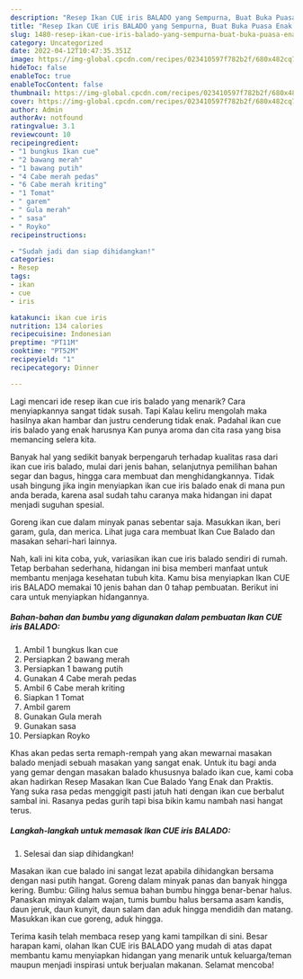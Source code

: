 ```yaml
---
description: "Resep Ikan CUE iris BALADO yang Sempurna, Buat Buka Puasa Enak Banget"
title: "Resep Ikan CUE iris BALADO yang Sempurna, Buat Buka Puasa Enak Banget"
slug: 1480-resep-ikan-cue-iris-balado-yang-sempurna-buat-buka-puasa-enak-banget
category: Uncategorized
date: 2022-04-12T10:47:35.351Z
image: https://img-global.cpcdn.com/recipes/023410597f782b2f/680x482cq70/ikan-cue-iris-balado-foto-resep-utama.jpg
hideToc: false
enableToc: true
enableTocContent: false
thumbnail: https://img-global.cpcdn.com/recipes/023410597f782b2f/680x482cq70/ikan-cue-iris-balado-foto-resep-utama.jpg
cover: https://img-global.cpcdn.com/recipes/023410597f782b2f/680x482cq70/ikan-cue-iris-balado-foto-resep-utama.jpg
author: Admin
authorAv: notfound
ratingvalue: 3.1
reviewcount: 10
recipeingredient:
- "1 bungkus Ikan cue"
- "2 bawang merah"
- "1 bawang putih"
- "4 Cabe merah pedas"
- "6 Cabe merah kriting"
- "1 Tomat"
- " garem"
- " Gula merah"
- " sasa"
- " Royko"
recipeinstructions:

- "Sudah jadi dan siap dihidangkan!"
categories:
- Resep
tags:
- ikan
- cue
- iris

katakunci: ikan cue iris 
nutrition: 134 calories
recipecuisine: Indonesian
preptime: "PT11M"
cooktime: "PT52M"
recipeyield: "1"
recipecategory: Dinner

---
```



Lagi mencari ide resep ikan cue iris balado yang menarik? Cara menyiapkannya sangat tidak susah. Tapi Kalau keliru mengolah maka hasilnya akan hambar dan justru cenderung tidak enak. Padahal ikan cue iris balado yang enak harusnya Kan punya aroma dan cita rasa yang bisa memancing selera kita.


Banyak hal yang sedikit banyak berpengaruh terhadap kualitas rasa dari ikan cue iris balado, mulai dari jenis bahan, selanjutnya pemilihan bahan segar dan bagus, hingga cara membuat dan menghidangkannya. Tidak usah bingung jika ingin menyiapkan ikan cue iris balado enak di mana pun anda berada, karena asal sudah tahu caranya maka hidangan ini dapat menjadi suguhan spesial.

Goreng ikan cue dalam minyak panas sebentar saja. Masukkan ikan, beri garam, gula, dan merica. Lihat juga cara membuat Ikan Cue Balado dan masakan sehari-hari lainnya.


Nah, kali ini kita coba, yuk, variasikan ikan cue iris balado sendiri di rumah. Tetap berbahan sederhana, hidangan ini bisa memberi manfaat untuk membantu menjaga kesehatan tubuh kita. Kamu bisa menyiapkan Ikan CUE iris BALADO memakai 10 jenis bahan dan 0 tahap pembuatan. Berikut ini cara untuk menyiapkan hidangannya.

<!--inarticleads1-->

##### Bahan-bahan dan bumbu yang digunakan dalam pembuatan Ikan CUE iris BALADO:

1. Ambil 1 bungkus Ikan cue
1. Persiapkan 2 bawang merah
1. Persiapkan 1 bawang putih
1. Gunakan 4 Cabe merah pedas
1. Ambil 6 Cabe merah kriting
1. Siapkan 1 Tomat
1. Ambil  garem
1. Gunakan  Gula merah
1. Gunakan  sasa
1. Persiapkan  Royko


Khas akan pedas serta remaph-rempah yang akan mewarnai masakan balado menjadi sebuah masakan yang sangat enak. Untuk itu bagi anda yang gemar dengan masakan balado khususnya balado ikan cue, kami coba akan hadirkan Resep Masakan Ikan Cue Balado Yang Enak dan Praktis. Yang suka rasa pedas menggigit pasti jatuh hati dengan ikan cue berbalut sambal ini. Rasanya pedas gurih tapi bisa bikin kamu nambah nasi hangat terus. 

<!--inarticleads2-->

##### Langkah-langkah untuk memasak Ikan CUE iris BALADO:


1. Selesai dan siap dihidangkan!

Masakan ikan cue balado ini sangat lezat apabila dihidangkan bersama dengan nasi putih hangat. Goreng dalam minyak panas dan banyak hingga kering. Bumbu: Giling halus semua bahan bumbu hingga benar-benar halus. Panaskan minyak dalam wajan, tumis bumbu halus bersama asam kandis, daun jeruk, daun kunyit, daun salam dan aduk hingga mendidih dan matang. Masukkan ikan cue goreng, aduk hingga. 

Terima kasih telah membaca resep yang kami tampilkan di sini. Besar harapan kami, olahan Ikan CUE iris BALADO yang mudah di atas dapat membantu kamu menyiapkan hidangan yang menarik untuk keluarga/teman maupun menjadi inspirasi untuk berjualan makanan. Selamat mencoba!
